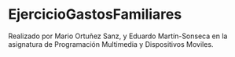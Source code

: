 # EjercicioGastosFamiliares

Realizado por Mario Ortuñez Sanz, y Eduardo Martín-Sonseca en la asignatura de Programación Multimedia y Dispositivos Moviles.
